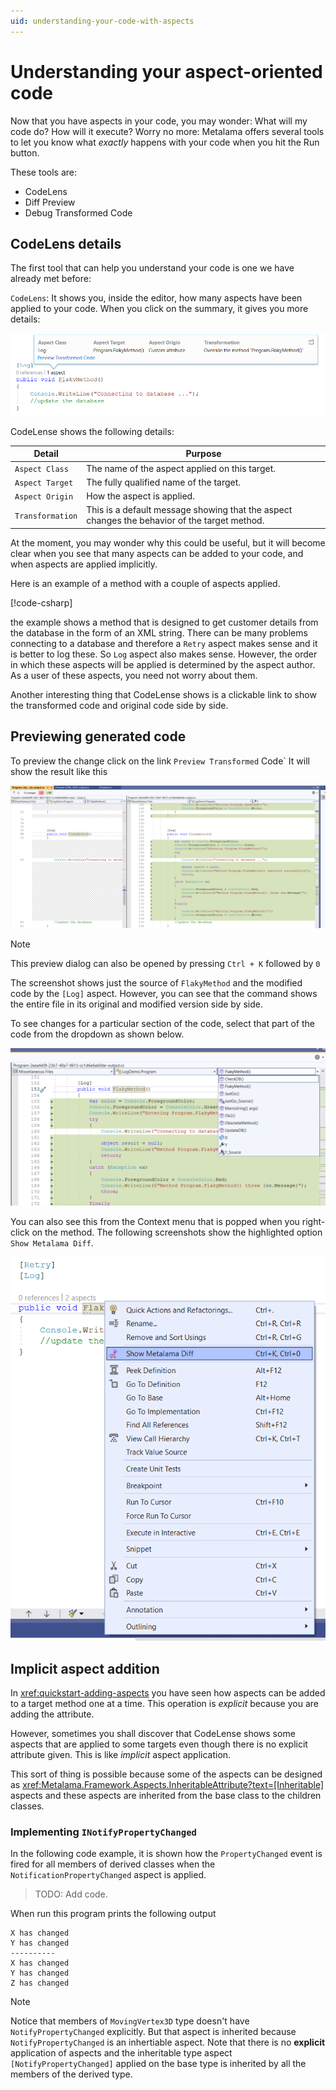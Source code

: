 ```yaml
---
uid: understanding-your-code-with-aspects
---
```


# Understanding your aspect-oriented code

Now that you have aspects in your code, you may wonder: What will my code do? How will it execute? Worry no more: Metalama offers several tools to let you know what _exactly_ happens with your code when you hit the Run button.

These tools are:

* CodeLens
* Diff Preview
* Debug Transformed Code

## CodeLens details

The first tool that can help you understand your code is one we have already met before:

`CodeLens`:
It shows you, inside the editor, how many aspects have been applied to your code. When you click on the summary, it gives you more details:

![](./images/log_aspect_applied_on_flakymethod.png)

CodeLense shows the following details:

|Detail | Purpose
|-------|---------
|`Aspect Class` | The name of the aspect applied on this target.
|`Aspect Target` |The fully qualified name of the target.
|`Aspect Origin` |How the aspect is applied.
|`Transformation`|This is a default message showing that the aspect changes the behavior of the target method.

At the moment, you may wonder why this could be useful, but it will become clear when you see that many aspects can be added to your code, and when aspects are applied implicitly.

Here is an example of a method with a couple of aspects applied.

[!code-csharp[](~\code\DebugDemo3\Program.cs)]

the example shows a method that is designed to get customer details from the database in the form of an XML string. There can be many problems connecting to a database and therefore a `Retry` aspect makes sense and it is better to log these. So `Log` aspect also makes sense. However, the order in which these aspects will be applied is determined by the aspect author. As a user of these aspects, you need not worry about them.

Another interesting thing that CodeLense shows is a clickable link to show the transformed code and original code side by side.

## Previewing generated code

To preview the change click on the link `Preview Transformed` Code` It will show the result like this

![Metalama_Diff_Side_by_Side](../images/../using-aspects/images/lama_diff_side_by_side.png)

> [!NOTE]
> This preview dialog can also be opened by pressing `Ctrl + K` followed by `0`

The screenshot shows just the source of `FlakyMethod` and the modified code by the `[Log]` aspect. However, you can see that the command shows the entire file in its original and modified version side by side.

To see changes for a particular section of the code, select that part of the code from the dropdown as shown below.

![Diff_change_selector](../images/../using-aspects/images/metalama_diff_change_view_selector.png)

You can also see this from the Context menu that is popped when you right-click on the method. The following screenshots show the highlighted option `Show Metalama Diff`.

![Metalama_Diff_Menu_Option](../images/../using-aspects/images/showing_metalama_diff_option.png)

## Implicit aspect addition

In <xref:quickstart-adding-aspects> you have seen how aspects can be added to a target method one at a time. This operation is _explicit_ because you are adding the attribute.

However, sometimes you shall discover that CodeLense shows some aspects that are applied to some targets even though there is no explicit attribute given. This is like _implicit_ aspect application.

This sort of thing is possible because some of the aspects can be designed as <xref:Metalama.Framework.Aspects.InheritableAttribute?text=[Inheritable]> aspects and these aspects are inherited from the base class to the children classes.

### Implementing `INotifyPropertyChanged`

In the following code example, it is shown how the `PropertyChanged` event is fired for all members of derived classes when the `NotificationPropertyChanged` aspect is applied.

> TODO: Add code.

When run this program prints the following output

```
X has changed
Y has changed
----------
X has changed
Y has changed
Z has changed
```

> [!NOTE]
> Notice that members of `MovingVertex3D` type doesn't have `NotifyPropertyChanged` explicitly. But that aspect is inherited because `NotifyPropertyChanged` is an inhertiable aspect.
Note that there is no **explicit** application of aspects and the inheritable type aspect `[NotifyPropertyChanged]` applied on the base type is inherited by all the members of the derived type.
